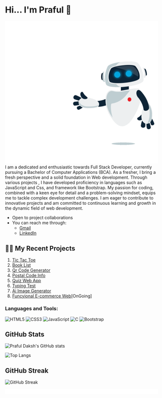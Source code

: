 # Hi... I'm Praful 👋
![](robot.gif)
I am a dedicated and enthusiastic towards Full Stack Developer, currently pursuing a Bachelor of Computer Applications (BCA). 
As a fresher, I bring a fresh perspective and a solid foundation in  Web development. Through various projects , I have developed proficiency in languages such as JavaScript and Css, and framework like Bootstrap.
My passion for coding, combined with a keen eye for detail and a problem-solving mindset, equips me to tackle complex development challenges. I am eager to contribute to innovative projects and am committed to continuous learning and growth in the dynamic field of web development.

- Open to project collaborations
- You can reach me through:
  - [Gmail](mailto:prafuldaksh@gmail.com)
  - [LinkedIn](https://www.linkedin.com/in/praful-daksh-30868b2b6?utm_source=share&utm_campaign=share_via&utm_content=profile&utm_medium=android_app)

## 🧑‍💻 My Recent Projects

1. [Tic Tac Toe](https://praful-daksh.github.io/Tic-Tac-Toe)
2. [Book List](https://praful-daksh.github.io/Book-List)
3. [Qr Code Generator](https://praful-daksh.github.io/generateQr)
4. [Postal Code Info](https://praful-daksh.github.io/PostalCode)
5. [Quiz Web App](https://praful-daksh.github.io/QuizMaster)
6. [Typing Test](https://praful-daksh.github.io/Typing-Test)
7. [Ai Image Generator](https://praful-daksh.github.io/ImageAi)
8. [Funcyional E-commerce Web](https://praful-daksh.github.io/StyleEdg)[OnGoing]






### Languages and Tools:
![HTML5](https://img.shields.io/badge/-HTML5-E34F26?style=flat&logo=html5&logoColor=white)
![CSS3](https://img.shields.io/badge/-CSS3-1572B6?style=flat&logo=css3&logoColor=white)
![JavaScript](https://img.shields.io/badge/-JavaScript-F7DF1E?style=flat&logo=javascript&logoColor=black)
![C](https://img.shields.io/badge/-C-A8B9CC?style=flat&logo=c&logoColor=white)
![Bootstrap](https://img.shields.io/badge/-Bootstrap-7952B3?style=flat&logo=bootstrap&logoColor=white)


## GitHub Stats

![Praful Daksh's GitHub stats](https://github-readme-stats.vercel.app/api?username=Praful-Daksh&show_icons=true&theme=dark&count_private=true)




![Top Langs](https://github-readme-stats.vercel.app/api/top-langs/?username=Praful-Daksh&layout=compact&theme=dark)

## GitHub Streak
![GitHub Streak](https://github-readme-streak-stats.herokuapp.com/?user=Praful-Daksh&theme=dark)





![](red.gif)